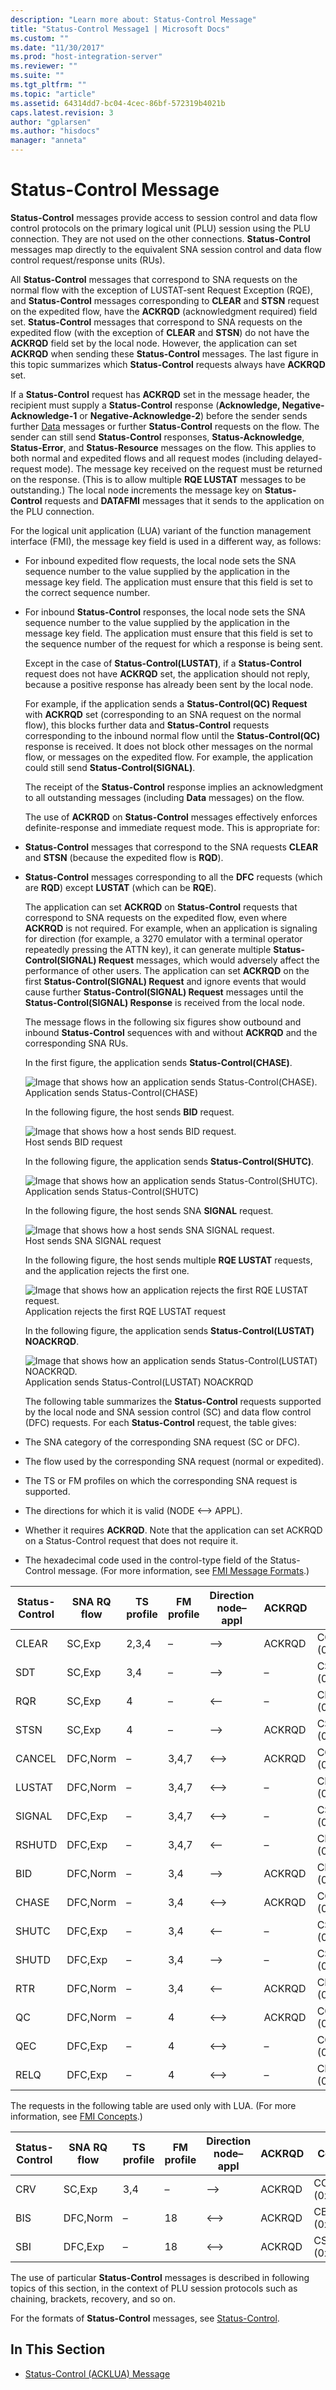 ```yaml
---
description: "Learn more about: Status-Control Message"
title: "Status-Control Message1 | Microsoft Docs"
ms.custom: ""
ms.date: "11/30/2017"
ms.prod: "host-integration-server"
ms.reviewer: ""
ms.suite: ""
ms.tgt_pltfrm: ""
ms.topic: "article"
ms.assetid: 64314dd7-bc04-4cec-86bf-572319b4021b
caps.latest.revision: 3
author: "gplarsen"
ms.author: "hisdocs"
manager: "anneta"
---
```

# Status-Control Message
**Status-Control** messages provide access to session control and data flow control protocols on the primary logical unit (PLU) session using the PLU connection. They are not used on the other connections. **Status-Control** messages map directly to the equivalent SNA session control and data flow control request/response units (RUs).  
  
 All **Status-Control** messages that correspond to SNA requests on the normal flow with the exception of LUSTAT-sent Request Exception (RQE), and **Status-Control** messages corresponding to **CLEAR** and **STSN** request on the expedited flow, have the **ACKRQD** (acknowledgment required) field set. **Status-Control** messages that correspond to SNA requests on the expedited flow (with the exception of **CLEAR** and **STSN**) do not have the **ACKRQD** field set by the local node. However, the application can set **ACKRQD** when sending these **Status-Control** messages. The last figure in this topic summarizes which **Status-Control** requests always have **ACKRQD** set.  
  
 If a **Status-Control** request has **ACKRQD** set in the message header, the recipient must supply a **Status-Control** response (**Acknowledge, Negative-Acknowledge-1** or **Negative-Acknowledge-2**) before the sender sends further [Data](./data1.md) messages or further **Status-Control** requests on the flow. The sender can still send **Status-Control** responses, **Status-Acknowledge**, **Status-Error**, and **Status-Resource** messages on the flow. This applies to both normal and expedited flows and all request modes (including delayed-request mode). The message key received on the request must be returned on the response. (This is to allow multiple **RQE LUSTAT** messages to be outstanding.) The local node increments the message key on **Status-Control** requests and **DATAFMI** messages that it sends to the application on the PLU connection.  
  
 For the logical unit application (LUA) variant of the function management interface (FMI), the message key field is used in a different way, as follows:  
  
- For inbound expedited flow requests, the local node sets the SNA sequence number to the value supplied by the application in the message key field. The application must ensure that this field is set to the correct sequence number.  
  
- For inbound **Status-Control** responses, the local node sets the SNA sequence number to the value supplied by the application in the message key field. The application must ensure that this field is set to the sequence number of the request for which a response is being sent.  
  
  Except in the case of **Status-Control(LUSTAT)**, if a **Status-Control** request does not have **ACKRQD** set, the application should not reply, because a positive response has already been sent by the local node.  
  
  For example, if the application sends a **Status-Control(QC) Request** with **ACKRQD** set (corresponding to an SNA request on the normal flow), this blocks further data and **Status-Control** requests corresponding to the inbound normal flow until the **Status-Control(QC)** response is received. It does not block other messages on the normal flow, or messages on the expedited flow. For example, the application could still send **Status-Control(SIGNAL)**.  
  
  The receipt of the **Status-Control** response implies an acknowledgment to all outstanding messages (including **Data** messages) on the flow.  
  
  The use of **ACKRQD** on **Status-Control** messages effectively enforces definite-response and immediate request mode. This is appropriate for:  
  
- **Status-Control** messages that correspond to the SNA requests **CLEAR** and **STSN** (because the expedited flow is **RQD**).  
  
- **Status-Control** messages corresponding to all the **DFC** requests (which are **RQD**) except **LUSTAT** (which can be **RQE**).  
  
  The application can set **ACKRQD** on **Status-Control** requests that correspond to SNA requests on the expedited flow, even where **ACKRQD** is not required. For example, when an application is signaling for direction (for example, a 3270 emulator with a terminal operator repeatedly pressing the ATTN key), it can generate multiple **Status-Control(SIGNAL) Request** messages, which would adversely affect the performance of other users. The application can set **ACKRQD** on the first **Status-Control(SIGNAL) Request** and ignore events that would cause further **Status-Control(SIGNAL) Request** messages until the **Status-Control(SIGNAL) Response** is received from the local node.  
  
  The message flows in the following six figures show outbound and inbound **Status-Control** sequences with and without **ACKRQD** and the corresponding SNA RUs.  
  
  In the first figure, the application sends **Status-Control(CHASE)**.  
  
  ![Image that shows how an application sends Status-Control(CHASE).](../core/media/32703z.gif "32703z")  
  Application sends Status-Control(CHASE)  
  
  In the following figure, the host sends **BID** request.  
  
  ![Image that shows how a host sends BID request.](../core/media/32703za.gif "32703za")  
  Host sends BID request  
  
  In the following figure, the application sends **Status-Control(SHUTC)**.  
  
  ![Image that shows how an application sends Status-Control(SHUTC).](../core/media/32703zb.gif "32703zb")  
  Application sends Status-Control(SHUTC)  
  
  In the following figure, the host sends SNA **SIGNAL** request.  
  
  ![Image that shows how a host sends SNA SIGNAL request.](../core/media/32703zc.gif "32703zc")  
  Host sends SNA SIGNAL request  
  
  In the following figure, the host sends multiple **RQE LUSTAT** requests, and the application rejects the first one.  
  
  ![Image that shows how an application rejects the first RQE LUSTAT request.](../core/media/32703zd.gif "32703zd")  
  Application rejects the first RQE LUSTAT request  
  
  In the following figure, the application sends **Status-Control(LUSTAT) NOACKRQD**.  
  
  ![Image that shows how an application sends Status-Control(LUSTAT) NOACKRQD.](../core/media/32703ze.gif "32703ze")  
  Application sends Status-Control(LUSTAT) NOACKRQD  
  
  The following table summarizes the **Status-Control** requests supported by the local node and SNA session control (SC) and data flow control (DFC) requests. For each **Status-Control** request, the table gives:  
  
- The SNA category of the corresponding SNA request (SC or DFC).  
  
- The flow used by the corresponding SNA request (normal or expedited).  
  
- The TS or FM profiles on which the corresponding SNA request is supported.  
  
- The directions for which it is valid (NODE \<–> APPL).  
  
- Whether it requires **ACKRQD**. Note that the application can set ACKRQD on a Status-Control request that does not require it.  
  
- The hexadecimal code used in the control-type field of the Status-Control message. (For more information, see [FMI Message Formats](./fmi-message-formats2.md).)  
  
|Status-Control|SNA RQ flow|TS profile|FM profile|Direction node–appl|ACKRQD|Code|  
|---------------------|-----------------|----------------|----------------|-------------------------|------------|----------|  
|CLEAR|SC,Exp|2,3,4|–|–>|ACKRQD|CCLEAR (0x01)|  
|SDT|SC,Exp|3,4|–|–>|–|CSDT (0x02)|  
|RQR|SC,Exp|4|–|\<–|–|CRQR (0x03)|  
|STSN|SC,Exp|4|–|–>|ACKRQD|CSTSN (0x04)|  
|CANCEL|DFC,Norm|–|3,4,7|\<–>|ACKRQD|CCANCEL (0x10)|  
|LUSTAT|DFC,Norm|–|3,4,7|\<–>|–|CLUSTAT (0x11)|  
|SIGNAL|DFC,Exp|–|3,4,7|\<–>|–|CSIGNAL (0x12)|  
|RSHUTD|DFC,Exp|–|3,4,7|\<–|–|CRSHUTD (0x13)|  
|BID|DFC,Norm|–|3,4|–>|ACKRQD|CBID (0x14)|  
|CHASE|DFC,Norm|–|3,4|\<–>|ACKRQD|CCHASE (0x15)|  
|SHUTC|DFC,Exp|–|3,4|\<–|–|CSHUTC (0x16)|  
|SHUTD|DFC,Exp|–|3,4|–>|–|CSHUTD (0x17)|  
|RTR|DFC,Norm|–|3,4|<–|ACKRQD|CRTR (0x18)|  
|QC|DFC,Norm|–|4|\<–>|ACKRQD|CQC (0x20)|  
|QEC|DFC,Exp|–|4|\<–>|–|CQEC (0x21)|  
RELQ|DFC,Exp|–|4|\<–>|–|CRELQ (0x22)|  
  
 The requests in the following table are used only with LUA. (For more information, see [FMI Concepts](../core/fmi-concepts1.md).)  
  
|Status-Control|SNA RQ flow|TS profile|FM profile|Direction node–appl|ACKRQD|Code|  
|---------------------|-----------------|----------------|----------------|-------------------------|------------|----------|  
|CRV|SC,Exp|3,4|–|–>|ACKRQD|CCRV (0x05)|  
|BIS|DFC,Norm|–|18|\<–>|ACKRQD|CBIS (0x19)|  
|SBI|DFC,Exp|–|18|\<–>|ACKRQD|CSBI (0x1A)|  
  
 The use of particular **Status-Control** messages is described in following topics of this section, in the context of PLU session protocols such as chaining, brackets, recovery, and so on.  
  
 For the formats of **Status-Control** messages, see [Status-Control](./status-control1.md).  
  
## In This Section  
  
-   [Status-Control (ACKLUA) Message](../core/status-control-acklua-message1.md)
